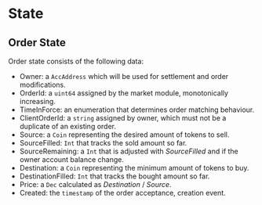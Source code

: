 # State

## Order State

Order state consists of the following data:

* Owner: a `AccAddress` which will be used for settlement and order modifications.
* OrderId: a `uint64` assigned by the market module, monotonically increasing.
* TimeInForce: an enumeration that determines order matching behaviour.
* ClientOrderId: a `string` assigned by owner, which must not be a duplicate of an existing order.
* Source: a `Coin` representing the desired amount of tokens to sell.
* SourceFilled: `Int` that tracks the sold amount so far.
* SourceRemaining: a `Int` that is adjusted with *SourceFilled* and if the owner account balance change.
* Destination: a `Coin` representing the minimum amount of tokens to buy.
* DestinationFilled: `Int` that tracks the bought amount so far.
* Price: a `Dec` calculated as *Destination* / *Source*.
* Created: the `timestamp` of the order acceptance, creation event.

